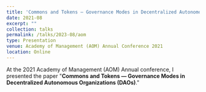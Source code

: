 ```yaml
---
title: 'Commons and Tokens — Governance Modes in Decentralized Autonomous Organizations (DAOs)'
date: 2021-08
excerpt: ""
collection: talks
permalink: /talks/2023-08/aom
type: Presentation
venue: Academy of Management (AOM) Annual Conference 2021
location: Online
---
```


At the 2021 Academy of Management (AOM) Annual conference, I presented the paper "**Commons and Tokens — Governance Modes in Decentralized Autonomous Organizations (DAOs)**."